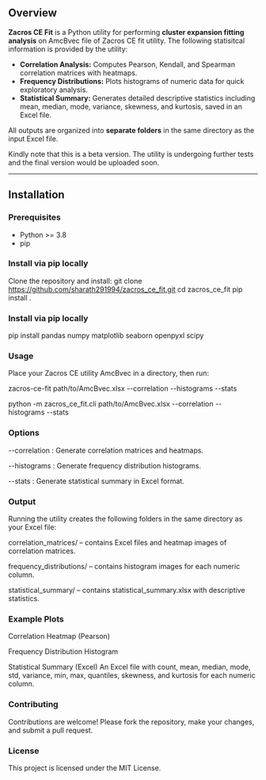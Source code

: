 
## Overview

**Zacros CE Fit** is a Python utility for performing **cluster expansion fitting analysis** on AmcBvec file of Zacros CE fit utility. The following statisitcal information is provided by the utility: 

- **Correlation Analysis:** Computes Pearson, Kendall, and Spearman correlation matrices with heatmaps.  
- **Frequency Distributions:** Plots histograms of numeric data for quick exploratory analysis.  
- **Statistical Summary:** Generates detailed descriptive statistics including mean, median, mode, variance, skewness, and kurtosis, saved in an Excel file.  

All outputs are organized into **separate folders** in the same directory as the input Excel file.

Kindly note that this is a beta version. The utility is undergoing further tests and the final version would be uploaded soon.

---

## Installation

### Prerequisites

- Python >= 3.8
- pip

### Install via pip locally

Clone the repository and install:
git clone https://github.com/sharath291994/zacros_ce_fit.git
cd zacros_ce_fit
pip install .

### Install via pip locally
pip install pandas numpy matplotlib seaborn openpyxl scipy

### Usage

Place your Zacros CE utility  AmcBvec in a directory, then run:

zacros-ce-fit path/to/AmcBvec.xlsx --correlation --histograms --stats

python -m zacros_ce_fit.cli path/to/AmcBvec.xlsx --correlation --histograms --stats

### Options

--correlation : Generate correlation matrices and heatmaps.

--histograms : Generate frequency distribution histograms.

--stats : Generate statistical summary in Excel format.

### Output

Running the utility creates the following folders in the same directory as your Excel file:

correlation_matrices/ – contains Excel files and heatmap images of correlation matrices.

frequency_distributions/ – contains histogram images for each numeric column.

statistical_summary/ – contains statistical_summary.xlsx with descriptive statistics.


### Example Plots

Correlation Heatmap (Pearson)

Frequency Distribution Histogram


Statistical Summary (Excel)
An Excel file with count, mean, median, mode, std, variance, min, max, quantiles, skewness, and kurtosis for each numeric column.

### Contributing

Contributions are welcome! Please fork the repository, make your changes, and submit a pull request.

### License

This project is licensed under the MIT License.









